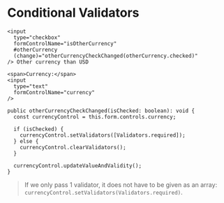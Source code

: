 # Conditional Validators

```
<input
  type="checkbox"
  formControlName="isOtherCurrency" 
  #otherCurrency
  (change)="otherCurrencyCheckChanged(otherCurrency.checked)"
/> Other currency than USD

<span>Currency:</span>
<input
  type="text"
  formControlName="currency"
/>
```

```
public otherCurrencyCheckChanged(isChecked: boolean): void {
  const currencyControl = this.form.controls.currency;

  if (isChecked) {
    currencyControl.setValidators([Validators.required]);
  } else {
    currencyControl.clearValidators();
  }

  currencyControl.updateValueAndValidity();
}
```

> If we only pass 1 validator, it does not have to be given as an array: `currencyControl.setValidators(Validators.required)`.